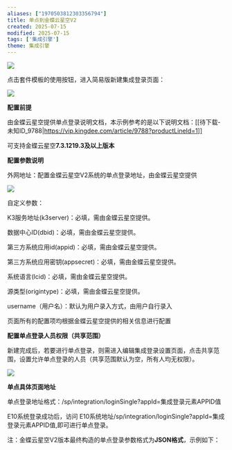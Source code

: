 ```yaml
---
aliases: ["1970503812303356794"]
title: 单点到金蝶云星空V2
created: 2025-07-15
modified: 2025-07-15
tags: ['集成引擎']
theme: 集成引擎
---
```


![](https://myhelpdoc.oss-cn-heyuan.aliyuncs.com/mdimages/f14ea58fc2f6b55dafa4162bc5b667f3.jpg)

点击套件模板的使用按钮，进入简易版新建集成登录页面：

![](https://myhelpdoc.oss-cn-heyuan.aliyuncs.com/mdimages/40a6cf9c25579cf689140b74607d8cb3.jpg)

**配置前提**

由金蝶云星空提供单点登录说明文档，本示例参考的是以下说明文档：[[待下载-未知ID_9788|https://vip.kingdee.com/article/9788?productLineId=1]]

可支持金蝶云星空**7.3.1219.3及以上版本**

**配置参数说明**

外网地址：配置金蝶云星空V2系统的单点登录地址，由金蝶云星空提供

![](https://myhelpdoc.oss-cn-heyuan.aliyuncs.com/mdimages/091181a13eb83a5bc101df7f632b20b2.jpg)

自定义参数：

K3服务地址(k3server)：必填，需由金蝶云星空提供。

数据中心ID(dbid)：必填，需由金蝶云星空提供。

第三方系统应用id(appid)：必填，需由金蝶云星空提供。

第三方系统应用密钥(appsecret)：必填，需由金蝶云星空提供。

系统语言(lcid)：必填，需由金蝶云星空提供。

源类型(origintype)：必填，需由金蝶云星空提供。

username（用户名）：默认为用户录入方式，由用户自行录入

页面所有的配置项均根据金蝶云星空提供的相关信息进行配置

**配置单点登录人员权限（共享范围）**

新建完成后，若要进行单点登录，则需进入编辑集成登录设置页面，点击共享范围，设置允许单点登录的人员（共享范围默认为空，所有人均无权限）。

![](https://myhelpdoc.oss-cn-heyuan.aliyuncs.com/mdimages/7d0ef0fd3ab5bea55db0f5d0a5231ac4.jpg)

**单点具体页面地址**

单点登录地址格式：/sp/integration/loginSingle?appId=集成登录元素APPID值

E10系统登录成功后，访问 E10系统地址/sp/integration/loginSingle?appId=集成登录元素APPID值,即可进行单点登录。

注：金蝶云星空V2版本最终构造的单点登录参数格式为**JSON格式**，示例如下：


